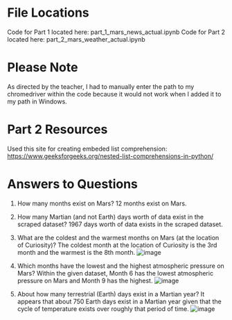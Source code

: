 # File Locations
Code for Part 1 located here: part_1_mars_news_actual.ipynb
Code for Part 2 located here: part_2_mars_weather_actual.ipynb

# Please Note
As directed by the teacher, I had to manually enter the path to my chromedriver within the code because it would not work when I added it to my path in Windows.

# Part 2 Resources
Used this site for creating embeded list comprehension:
https://www.geeksforgeeks.org/nested-list-comprehensions-in-python/

# Answers to Questions
1. How many months exist on Mars?
12 months exist on Mars.



2. How many Martian (and not Earth) days worth of data exist in the scraped dataset?
1967 days worth of data exists in the scraped dataset.

3. What are the coldest and the warmest months on Mars (at the location of Curiosity)? 
The coldest month at the location of Curiosity is the 3rd month and the warmest is the 8th month.
![image](https://user-images.githubusercontent.com/122696838/236985617-63e25a35-0e0e-4441-95f6-69b9854a5a35.png)


4. Which months have the lowest and the highest atmospheric pressure on Mars?
Within the given dataset, Month 6 has the lowest atmospheric pressure on Mars and Month 9 has the highest.
![image](https://user-images.githubusercontent.com/122696838/236985670-9d20b51f-be51-4c50-ad55-18201762a470.png)


5. About how many terrestrial (Earth) days exist in a Martian year?
It appears that about 750 Earth days exist in a Martian year given that the cycle of temperature exists over roughly that period of time.
![image](https://user-images.githubusercontent.com/122696838/236985685-b0381ac5-394f-4baa-96de-1529fb6691f1.png)

